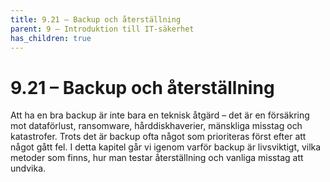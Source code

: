 ```yaml
---
title: 9.21 – Backup och återställning
parent: 9 – Introduktion till IT-säkerhet
has_children: true
---
```

# 9.21 – Backup och återställning

Att ha en bra backup är inte bara en teknisk åtgärd – det är en försäkring mot dataförlust, ransomware, hårddiskhaverier, mänskliga misstag och katastrofer. Trots det är backup ofta något som prioriteras först efter att något gått fel. I detta kapitel går vi igenom varför backup är livsviktigt, vilka metoder som finns, hur man testar återställning och vanliga misstag att undvika.

